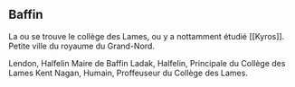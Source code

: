 ## Baffin
La ou se trouve le collège des Lames, ou y a nottamment étudié [[Kyros]].
Petite ville du royaume du Grand-Nord.

Lendon, Halfelin Maire de Baffin
Ladak, Halfelin, Principale du Collège des Lames
Kent Nagan, Humain, Proffeuseur du Collège des Lames.